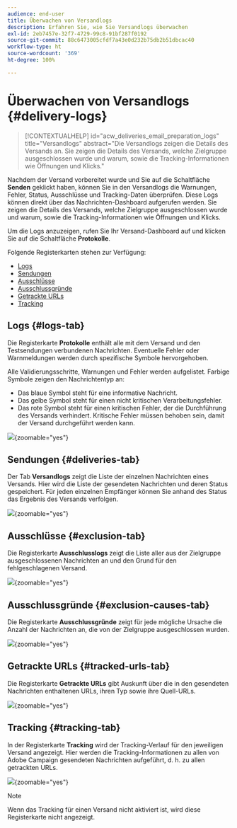 ```yaml
---
audience: end-user
title: Überwachen von Versandlogs
description: Erfahren Sie, wie Sie Versandlogs überwachen
exl-id: 2eb7457e-32f7-4729-99c8-91bf287f0192
source-git-commit: 88c6473005cfdf7a43e0d232b75db2b51dbcac40
workflow-type: ht
source-wordcount: '369'
ht-degree: 100%

---
```


# Überwachen von Versandlogs {#delivery-logs}

>[!CONTEXTUALHELP]
>id="acw_deliveries_email_preparation_logs"
>title="Versandlogs"
>abstract="Die Versandlogs zeigen die Details des Versands an. Sie zeigen die Details des Versands, welche Zielgruppe ausgeschlossen wurde und warum, sowie die Tracking-Informationen wie Öffnungen und Klicks."

Nachdem der Versand vorbereitet wurde und Sie auf die Schaltfläche **Senden** geklickt haben, können Sie in den Versandlogs die Warnungen, Fehler, Status, Ausschlüsse und Tracking-Daten überprüfen. Diese Logs können direkt über das Nachrichten-Dashboard aufgerufen werden. Sie zeigen die Details des Versands, welche Zielgruppe ausgeschlossen wurde und warum, sowie die Tracking-Informationen wie Öffnungen und Klicks.

Um die Logs anzuzeigen, rufen Sie Ihr Versand-Dashboard auf und klicken Sie auf die Schaltfläche **Protokolle**.

Folgende Registerkarten stehen zur Verfügung:

* [Logs](#logs-tab)
* [Sendungen](#deliveries-tab)
* [Ausschlüsse](#exclusion-tab)
* [Ausschlussgründe](#exclusion-causes)
* [Getrackte URLs](#tracked-urls)
* [Tracking](#tracking)

## Logs {#logs-tab}

Die Registerkarte **Protokolle** enthält alle mit dem Versand und den Testsendungen verbundenen Nachrichten. Eventuelle Fehler oder Warnmeldungen werden durch spezifische Symbole hervorgehoben.

Alle Validierungsschritte, Warnungen und Fehler werden aufgelistet. Farbige Symbole zeigen den Nachrichtentyp an:

* Das blaue Symbol steht für eine informative Nachricht.
* Das gelbe Symbol steht für einen nicht kritischen Verarbeitungsfehler.
* Das rote Symbol steht für einen kritischen Fehler, der die Durchführung des Versands verhindert. Kritische Fehler müssen behoben sein, damit der Versand durchgeführt werden kann.

![](assets/logs.png){zoomable=&quot;yes&quot;}


## Sendungen {#deliveries-tab}

Der Tab **Versandlogs** zeigt die Liste der einzelnen Nachrichten eines Versands. Hier wird die Liste der gesendeten Nachrichten und deren Status gespeichert. Für jeden einzelnen Empfänger können Sie anhand des Status das Ergebnis des Versands verfolgen.

![](assets/logs2.png){zoomable=&quot;yes&quot;}

## Ausschlüsse {#exclusion-tab}

Die Registerkarte **Ausschlusslogs** zeigt die Liste aller aus der Zielgruppe ausgeschlossenen Nachrichten an und den Grund für den fehlgeschlagenen Versand.

![](assets/logs3.png){zoomable=&quot;yes&quot;}

## Ausschlussgründe {#exclusion-causes-tab}

Die Registerkarte **Ausschlussgründe** zeigt für jede mögliche Ursache die Anzahl der Nachrichten an, die von der Zielgruppe ausgeschlossen wurden.

![](assets/logs4.png){zoomable=&quot;yes&quot;}

## Getrackte URLs {#tracked-urls-tab}

Die Registerkarte **Getrackte URLs** gibt Auskunft über die in den gesendeten Nachrichten enthaltenen URLs, ihren Typ sowie ihre Quell-URLs.

![](assets/logs5.png){zoomable=&quot;yes&quot;}

## Tracking {#tracking-tab}

In der Registerkarte **Tracking** wird der Tracking-Verlauf für den jeweiligen Versand angezeigt. Hier werden die Tracking-Informationen zu allen von Adobe Campaign gesendeten Nachrichten aufgeführt, d. h. zu allen getrackten URLs.


![](assets/logs6.png){zoomable=&quot;yes&quot;}

>[!NOTE]
>
>Wenn das Tracking für einen Versand nicht aktiviert ist, wird diese Registerkarte nicht angezeigt.